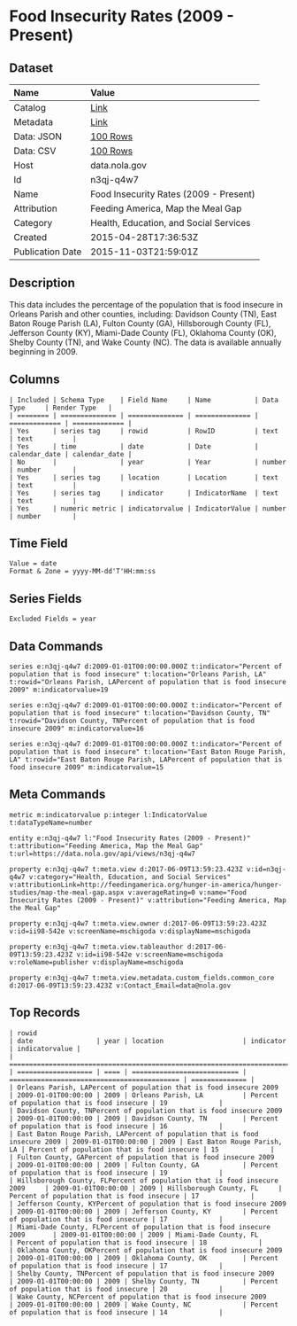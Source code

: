 # Food Insecurity Rates (2009 - Present)

## Dataset

| Name | Value |
| :--- | :---- |
| Catalog | [Link](https://catalog.data.gov/dataset/food-insecurity-rates-2009-present) |
| Metadata | [Link](https://data.nola.gov/api/views/n3qj-q4w7) |
| Data: JSON | [100 Rows](https://data.nola.gov/api/views/n3qj-q4w7/rows.json?max_rows=100) |
| Data: CSV | [100 Rows](https://data.nola.gov/api/views/n3qj-q4w7/rows.csv?max_rows=100) |
| Host | data.nola.gov |
| Id | n3qj-q4w7 |
| Name | Food Insecurity Rates (2009 - Present) |
| Attribution | Feeding America, Map the Meal Gap |
| Category | Health, Education, and Social Services |
| Created | 2015-04-28T17:36:53Z |
| Publication Date | 2015-11-03T21:59:01Z |

## Description

This data includes the percentage of the population that is food insecure in Orleans Parish and other counties, including: Davidson County (TN), East Baton Rouge Parish (LA), Fulton County (GA), Hillsborough County (FL), Jefferson County (KY), Miami-Dade County (FL), Oklahoma County (OK), Shelby County (TN), and Wake County (NC). The data is available annually beginning in 2009.

## Columns

```ls
| Included | Schema Type    | Field Name     | Name           | Data Type     | Render Type   |
| ======== | ============== | ============== | ============== | ============= | ============= |
| Yes      | series tag     | rowid          | RowID          | text          | text          |
| Yes      | time           | date           | Date           | calendar_date | calendar_date |
| No       |                | year           | Year           | number        | number        |
| Yes      | series tag     | location       | Location       | text          | text          |
| Yes      | series tag     | indicator      | IndicatorName  | text          | text          |
| Yes      | numeric metric | indicatorvalue | IndicatorValue | number        | number        |
```

## Time Field

```ls
Value = date
Format & Zone = yyyy-MM-dd'T'HH:mm:ss
```

## Series Fields

```ls
Excluded Fields = year
```

## Data Commands

```ls
series e:n3qj-q4w7 d:2009-01-01T00:00:00.000Z t:indicator="Percent of population that is food insecure" t:location="Orleans Parish, LA" t:rowid="Orleans Parish, LAPercent of population that is food insecure 2009" m:indicatorvalue=19

series e:n3qj-q4w7 d:2009-01-01T00:00:00.000Z t:indicator="Percent of population that is food insecure" t:location="Davidson County, TN" t:rowid="Davidson County, TNPercent of population that is food insecure 2009" m:indicatorvalue=16

series e:n3qj-q4w7 d:2009-01-01T00:00:00.000Z t:indicator="Percent of population that is food insecure" t:location="East Baton Rouge Parish, LA" t:rowid="East Baton Rouge Parish, LAPercent of population that is food insecure 2009" m:indicatorvalue=15
```

## Meta Commands

```ls
metric m:indicatorvalue p:integer l:IndicatorValue t:dataTypeName=number

entity e:n3qj-q4w7 l:"Food Insecurity Rates (2009 - Present)" t:attribution="Feeding America, Map the Meal Gap" t:url=https://data.nola.gov/api/views/n3qj-q4w7

property e:n3qj-q4w7 t:meta.view d:2017-06-09T13:59:23.423Z v:id=n3qj-q4w7 v:category="Health, Education, and Social Services" v:attributionLink=http://feedingamerica.org/hunger-in-america/hunger-studies/map-the-meal-gap.aspx v:averageRating=0 v:name="Food Insecurity Rates (2009 - Present)" v:attribution="Feeding America, Map the Meal Gap"

property e:n3qj-q4w7 t:meta.view.owner d:2017-06-09T13:59:23.423Z v:id=ii98-542e v:screenName=mschigoda v:displayName=mschigoda

property e:n3qj-q4w7 t:meta.view.tableauthor d:2017-06-09T13:59:23.423Z v:id=ii98-542e v:screenName=mschigoda v:roleName=publisher v:displayName=mschigoda

property e:n3qj-q4w7 t:meta.view.metadata.custom_fields.common_core d:2017-06-09T13:59:23.423Z v:Contact_Email=data@nola.gov
```

## Top Records

```ls
| rowid                                                                       | date                | year | location                    | indicator                                   | indicatorvalue | 
| =========================================================================== | =================== | ==== | =========================== | =========================================== | ============== | 
| Orleans Parish, LAPercent of population that is food insecure 2009          | 2009-01-01T00:00:00 | 2009 | Orleans Parish, LA          | Percent of population that is food insecure | 19             | 
| Davidson County, TNPercent of population that is food insecure 2009         | 2009-01-01T00:00:00 | 2009 | Davidson County, TN         | Percent of population that is food insecure | 16             | 
| East Baton Rouge Parish, LAPercent of population that is food insecure 2009 | 2009-01-01T00:00:00 | 2009 | East Baton Rouge Parish, LA | Percent of population that is food insecure | 15             | 
| Fulton County, GAPercent of population that is food insecure 2009           | 2009-01-01T00:00:00 | 2009 | Fulton County, GA           | Percent of population that is food insecure | 19             | 
| Hillsborough County, FLPercent of population that is food insecure 2009     | 2009-01-01T00:00:00 | 2009 | Hillsborough County, FL     | Percent of population that is food insecure | 17             | 
| Jefferson County, KYPercent of population that is food insecure 2009        | 2009-01-01T00:00:00 | 2009 | Jefferson County, KY        | Percent of population that is food insecure | 17             | 
| Miami-Dade County, FLPercent of population that is food insecure 2009       | 2009-01-01T00:00:00 | 2009 | Miami-Dade County, FL       | Percent of population that is food insecure | 18             | 
| Oklahoma County, OKPercent of population that is food insecure 2009         | 2009-01-01T00:00:00 | 2009 | Oklahoma County, OK         | Percent of population that is food insecure | 17             | 
| Shelby County, TNPercent of population that is food insecure 2009           | 2009-01-01T00:00:00 | 2009 | Shelby County, TN           | Percent of population that is food insecure | 20             | 
| Wake County, NCPercent of population that is food insecure 2009             | 2009-01-01T00:00:00 | 2009 | Wake County, NC             | Percent of population that is food insecure | 14             | 
```